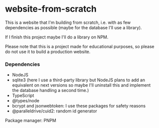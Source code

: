 # website-from-scratch

This is a website that I'm building from scratch, i.e. with as few dependencies as possible (maybe for the database I'll use a library).

If I finish this project maybe I'll do a library on NPM.

Please note that this is a project made for educational purposes, so please do not use it to build a production website.

### Dependencies

- NodeJS
- sqlite3 (here I use a third-party library but NodeJS plans to add an equivalent on next versions so maybe I'll uninstall this and implement the database handling a second time.)
- TypeScript
- @types/node
- bcrypt and jsonwebtoken: I use these packages for safety reasons
- @paralleldrive/cuid2: random id generator

Package manager: PNPM
